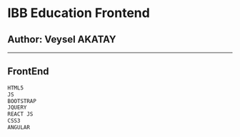 # IBB Education Frontend

## Author: Veysel AKATAY

---------------
## FrontEnd
```sh
HTML5
JS
BOOTSTRAP
JQUERY
REACT JS
CSS3
ANGULAR
```
